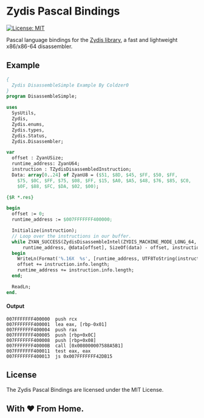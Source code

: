 Zydis Pascal Bindings
=====================

[![License: MIT](https://img.shields.io/badge/License-MIT-blue.svg)](https://opensource.org/licenses/MIT)

Pascal language bindings for the [Zydis library](https://github.com/zyantific/zydis), a fast and lightweight x86/x86-64 disassembler.


## Example
```pascal
{
  Zydis DisassembleSimple Example By Coldzer0
}
program DisassembleSimple;

uses
  SysUtils,
  Zydis,
  Zydis.enums,
  Zydis.types,
  Zydis.Status,
  Zydis.Disassembler;

var
  offset : ZyanUSize;
  runtime_address: ZyanU64;
  instruction : TZydisDisassembledInstruction;
  Data: array[0..24] of ZyanU8 = ($51, $8D, $45, $FF, $50, $FF,
    $75, $0C, $FF, $75, $08, $FF, $15, $A0, $A5, $48, $76, $85, $C0,
    $0F, $88, $FC, $DA, $02, $00);

{$R *.res}

begin
  offset := 0;
  runtime_address := $007FFFFFFF400000;

  Initialize(instruction);
  // Loop over the instructions in our buffer.
  while ZYAN_SUCCESS(ZydisDisassembleIntel(ZYDIS_MACHINE_MODE_LONG_64,
      runtime_address, @data[offset], SizeOf(data) - offset, instruction)) do
  begin
    WriteLn(Format('%.16X  %s', [runtime_address, UTF8ToString(instruction.text)]));
    offset += instruction.info.length;
    runtime_address += instruction.info.length;
  end;

  ReadLn;
end.
```

#### Output
```
007FFFFFFF400000  push rcx
007FFFFFFF400001  lea eax, [rbp-0x01]
007FFFFFFF400004  push rax
007FFFFFFF400005  push [rbp+0x0C]
007FFFFFFF400008  push [rbp+0x08]
007FFFFFFF40000B  call [0x008000007588A5B1]
007FFFFFFF400011  test eax, eax
007FFFFFFF400013  js 0x007FFFFFFF42DB15
```

## License
The Zydis Pascal Bindings are licensed under the MIT License.

## With ❤️ From Home.
